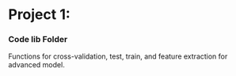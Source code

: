 # Project 1: 
### Code lib Folder

Functions for cross-validation, test, train, and feature extraction for advanced model.
